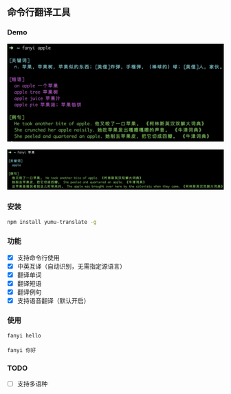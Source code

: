 ## 命令行翻译工具

### Demo
![](https://github.com/wisestcoder/assert/blob/master/yumu_translate_1.jpg)

![](https://github.com/wisestcoder/assert/blob/master/yumu_translate_2.jpg)

### 安装

```bash
npm install yumu-translate -g
```

### 功能

- [x] 支持命令行使用
- [x] 中英互译（自动识别，无需指定源语言）
- [x] 翻译单词
- [x] 翻译短语
- [x] 翻译例句
- [x] 支持语音翻译（默认开启）

### 使用

```bash
fanyi hello

fanyi 你好
```

### TODO
- [ ] 支持多语种
